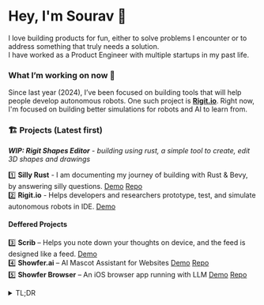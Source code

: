 # Hey, I'm Sourav 👋 

I love building products for fun, either to solve problems I encounter or to address something that truly needs a solution.  
I have worked as a Product Engineer with multiple startups in my past life.  

### What I’m working on now 🚀  
Since last year (2024), I’ve been focused on building tools that will help people develop autonomous robots. One such project is **[Rigit.io](https://rigit.io)**.
Right now, I'm focused on building better simulations for robots and AI to learn from.

### 🏗️ Projects (Latest first)

**_WIP: Rigit Shapes Editor_** - _building using rust, a simple tool to create, edit 3D shapes and drawings_

1️⃣ **Silly Rust** - I am documenting my journey of building with Rust & Bevy, by answering silly questions. [Demo](https://sillyrust.com) [Repo](https://github.com/sourav-bz/silly-rust)\
2️⃣  **Rigit.io** - Helps developers and researchers prototype, test, and simulate autonomous robots in IDE. [Demo](https://rigit.io)   

#### Deffered Projects
3️⃣ **Scrib** – Helps you note down your thoughts on device, and the feed is designed like a feed.  [Demo](https://x.com/sourav_bz/status/1894750973295493331)\
4️⃣ **Showfer.ai** – AI Mascot Assistant for Websites [Demo](https://showfer.ai) [Repo](https://github.com/sourav-bz/showfer-ai)\
5️⃣ **Showfer Browser** – An iOS browser app running with LLM [Demo](https://testflight.apple.com/join/dFRm16ED) [Repo](https://github.com/sourav-bz/showfer-browser)


<details>
<summary>TL;DR</summary>
Above are some projects that are currently public. You can: 
<ul>
  <li>
    Run them locally with your own keys.
  </li>
  <li>
    Create issues for feature requests.
  </li>
  <li>
    Build on top of my previous projects—just reach out!
  </li>
</ul>
<br>
If you’re interested in extending any of my work, feel free to message me on **[Twitter/X](https://x.com/sourav_bz)**. I’d be happy to share my learnings so you can avoid common pitfalls and reach your goals faster.
</details>
